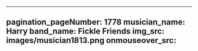 ------
pagination_pageNumber: 1778
musician_name: Harry
band_name: Fickle Friends
img_src: images/musician1813.png
onmouseover_src: 
------